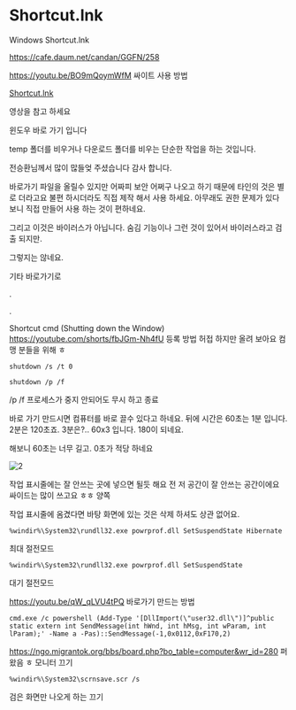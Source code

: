 # Shortcut.lnk
Windows Shortcut.lnk

https://cafe.daum.net/candan/GGFN/258

https://youtu.be/BO9mQoymWfM
싸이트 사용 방법

[Shortcut.lnk](https://youtu.be/LpBoQepC08U)

영상을 참고 하세요

윈도우 바로 가기 입니다

temp 폴더를 비우거나 다운로드 폴더를 비우는 단순한 작업을 하는 것입니다.

전승환님께서 많이 많들엊 주셨습니다 감사 합니다.


바로가기 파일을 올릴수 있지만 어짜피 보안 어쩌구 나오고 하기 때문에 타인의 것은 별로 더라고요
불편 하시더라도 직접 제작 해서 사용 하세요. 아무래도 권한 문제가 있다 보니 직접 만들어 사용 하는 것이 편하네요.

그리고 이것은 바이러스가 아닙니다. 숨김 기능이나 그런 것이 있어서 바이러스라고 검출 되지만.

그렇지는 않네요.

기타 바로가기로

.

.

Shortcut cmd (Shutting down the Window) https://youtube.com/shorts/fbJGm-Nh4fU 등록 방법 허접 하지만 올려 보아요 컴맹 분들을 위해 ㅎ
```
shutdown /s /t 0
```
```
shutdown /p /f
```
/p /f 프로세스가 중지 안되어도 무시 하고 종료

바로 가기 만드시면 컴퓨터를 바로 끌수 있다고 하네요. 뒤에 시간은 60초는 1분 입니다. 2분은 120초죠.
3분은?.. 60x3 입니다. 180이 되네요.

해보니 60초는 너무 길고. 0초가 적당 하네요 

![2](https://user-images.githubusercontent.com/1571600/169669385-ec378ac2-0d28-491a-9317-bff51420006e.png)

작업 표시줄에는 잘 안쓰는 곳에 넣으면 될듯 해요 전 저 공간이 잘 안쓰는 공간이에요 싸이드는 많이 쓰고요 ㅎㅎ 양쪽 

작업 표시줄에 옴겼다면 바탕 화면에 있는 것은 삭제 하셔도 상관 없어요.

```
%windir%\System32\rundll32.exe powrprof.dll SetSuspendState Hibernate
```
최대 절전모드
```
%windir%\System32\rundll32.exe powrprof.dll SetSuspendState
```
대기 절전모드

https://youtu.be/qW_qLVU4tPQ 바로가기 만드는 방법

```
cmd.exe /c powershell (Add-Type '[DllImport(\"user32.dll\")]^public static extern int SendMessage(int hWnd, int hMsg, int wParam, int lParam);' -Name a -Pas)::SendMessage(-1,0x0112,0xF170,2)
```
https://ngo.migrantok.org/bbs/board.php?bo_table=computer&wr_id=280 퍼왔음 ㅎ 모니터 끄기 

```
%windir%\System32\scrnsave.scr /s
```
검은 화면만 나오게 하는 끄기 
